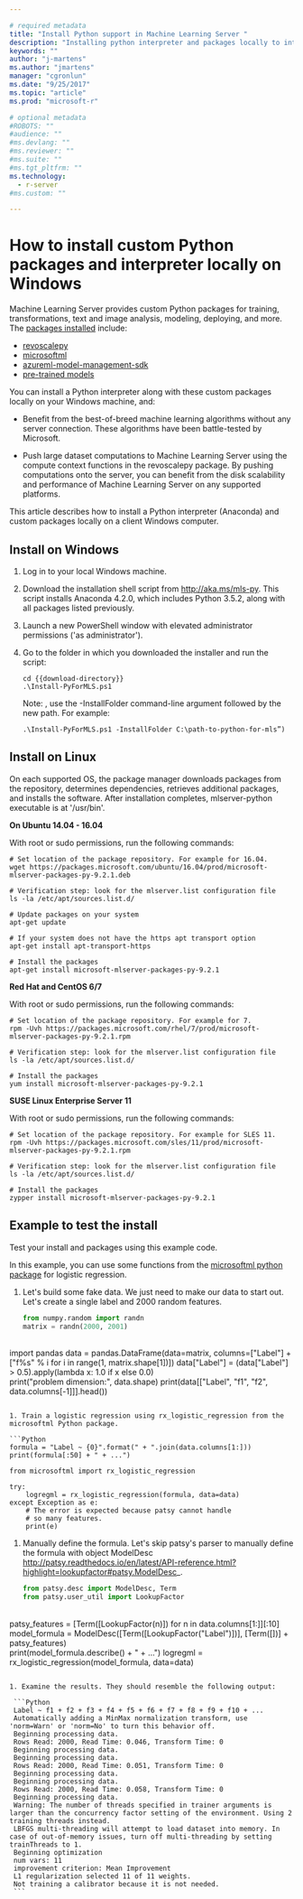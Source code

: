 ```yaml
---

# required metadata
title: "Install Python support in Machine Learning Server "
description: "Installing python interpreter and packages locally to interact with Machine Learning Server"
keywords: ""
author: "j-martens"
ms.author: "jmartens"
manager: "cgronlun"
ms.date: "9/25/2017"
ms.topic: "article"
ms.prod: "microsoft-r"

# optional metadata
#ROBOTS: ""
#audience: ""
#ms.devlang: ""
#ms.reviewer: ""
#ms.suite: ""
#ms.tgt_pltfrm: ""
ms.technology:
  - r-server
#ms.custom: ""

---
```


# How to install custom Python packages and interpreter locally on Windows

Machine Learning Server provides custom Python packages for training, transformations, text and image analysis, modeling, deploying, and more. The [packages installed](../python-reference/introducing-python-package-reference.md) include:
+ [revoscalepy](../python-reference/revoscalepy/revoscalepy-package.md)
+ [microsoftml](../python-reference/microsoftml/microsoftml-package.md)
+ [azureml-model-management-sdk](../python-reference/azureml-model-management-sdk/azureml-model-management-sdk.md)
+ [pre-trained models](microsoftml-install-pretrained-models.md)

You can install a Python interpreter along with these custom packages locally on your Windows machine, and:

+ Benefit from the best-of-breed machine learning algorithms without any server connection. These algorithms have been battle-tested by Microsoft.
 
+ Push large dataset computations to Machine Learning Server using the compute context functions in the revoscalepy package. By pushing computations onto the server, you can benefit from the disk scalability and performance of Machine Learning Server on any supported platforms. 
 
This article describes how to install a Python interpreter (Anaconda) and custom packages locally on a client Windows computer.

## Install on Windows

1. Log in to your local Windows machine.

1. Download the installation shell script from http://aka.ms/mls-py. This script installs Anaconda 4.2.0, which includes Python 3.5.2, along with all packages listed previously.

1. Launch a new PowerShell window with elevated administrator permissions ('as administrator').

1. Go to the folder in which you downloaded the installer and run the script:
   ```
   cd {{download-directory}}
   .\Install-PyForMLS.ps1
   ```

   Note: , use the -InstallFolder command-line argument followed by the new path. For example: 
   ```
   .\Install-PyForMLS.ps1 -InstallFolder C:\path-to-python-for-mls”)
   ```

## Install on Linux

On each supported OS, the package manager downloads packages from the repository, determines dependencies, retrieves additional packages, and installs the software. After installation completes, mlserver-python executable is at '/usr/bin'.
 
**On Ubuntu 14.04 - 16.04**

With root or sudo permissions, run the following commands:
```
# Set location of the package repository. For example for 16.04.
wget https://packages.microsoft.com/ubuntu/16.04/prod/microsoft-mlserver-packages-py-9.2.1.deb

# Verification step: look for the mlserver.list configuration file
ls -la /etc/apt/sources.list.d/

# Update packages on your system
apt-get update

# If your system does not have the https apt transport option
apt-get install apt-transport-https

# Install the packages
apt-get install microsoft-mlserver-packages-py-9.2.1
```     

**Red Hat and CentOS 6/7**

With root or sudo permissions, run the following commands:
```
# Set location of the package repository. For example for 7.
rpm -Uvh https://packages.microsoft.com/rhel/7/prod/microsoft-mlserver-packages-py-9.2.1.rpm

# Verification step: look for the mlserver.list configuration file
ls -la /etc/apt/sources.list.d/

# Install the packages
yum install microsoft-mlserver-packages-py-9.2.1
``` 

**SUSE Linux Enterprise Server 11**

With root or sudo permissions, run the following commands:
```
# Set location of the package repository. For example for SLES 11.
rpm -Uvh https://packages.microsoft.com/sles/11/prod/microsoft-mlserver-packages-py-9.2.1.rpm

# Verification step: look for the mlserver.list configuration file
ls -la /etc/apt/sources.list.d/

# Install the packages
zypper install microsoft-mlserver-packages-py-9.2.1
``` 


## Example to test the install

Test your install and packages using this example code. 

In this example, you can use some functions from the [microsoftml python package](../python-reference/microsoftml/microsoftml-package.md) for logistic regression.

1. Let's build some fake data. We just need to make our data to start out. Let's create a single label and 2000 random features.

   ```Python
   from numpy.random import randn
   matrix = randn(2000, 2001)
​    
   import pandas
   data = pandas.DataFrame(data=matrix, columns=["Label"] + ["f%s" % i for i in range(1, matrix.shape[1])])
   data["Label"] = (data["Label"] > 0.5).apply(lambda x: 1.0 if x else 0.0)
​   
   print("problem dimension:", data.shape)
   print(data[["Label", "f1", "f2", data.columns[-1]]].head())
   ```
   
1. Train a logistic regression using rx_logistic_regression from the microsoftml Python package.

   ```Python
   formula = "Label ~ {0}".format(" + ".join(data.columns[1:]))
   print(formula[:50] + " + ...")
​   
   from microsoftml import rx_logistic_regression
​   
   try:
       logregml = rx_logistic_regression(formula, data=data)
   except Exception as e:
       # The error is expected because patsy cannot handle
       # so many features.
       print(e)
   ```

1. Manually define the formula. Let's skip patsy's parser to manually define the formula with object ModelDesc <http://patsy.readthedocs.io/en/latest/API-reference.html?highlight=lookupfactor#patsy.ModelDesc>_.

   ```Python
   from patsy.desc import ModelDesc, Term
   from patsy.user_util import LookupFactor
​   
   patsy_features = [Term([LookupFactor(n)]) for n in data.columns[1:]][:10]
   model_formula = ModelDesc([Term([LookupFactor("Label")])], [Term([])] + patsy_features)
​   
   print(model_formula.describe() + " + ...")
   logregml = rx_logistic_regression(model_formula, data=data)
   ```

1. Examine the results. They should resemble the following output:

    ```Python
    Label ~ f1 + f2 + f3 + f4 + f5 + f6 + f7 + f8 + f9 + f10 + ...
    Automatically adding a MinMax normalization transform, use 'norm=Warn' or 'norm=No' to turn this behavior off.
    Beginning processing data.
    Rows Read: 2000, Read Time: 0.046, Transform Time: 0
    Beginning processing data.
    Beginning processing data.
    Rows Read: 2000, Read Time: 0.051, Transform Time: 0
    Beginning processing data.
    Beginning processing data.
    Rows Read: 2000, Read Time: 0.058, Transform Time: 0
    Beginning processing data.
    Warning: The number of threads specified in trainer arguments is larger than the concurrency factor setting of the environment. Using 2 training threads instead.
    LBFGS multi-threading will attempt to load dataset into memory. In case of out-of-memory issues, turn off multi-threading by setting trainThreads to 1.
    Beginning optimization
    num vars: 11
    improvement criterion: Mean Improvement
    L1 regularization selected 11 of 11 weights.
    Not training a calibrator because it is not needed.
    ``` 